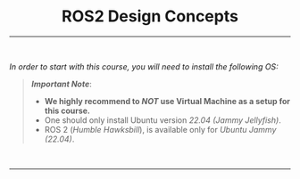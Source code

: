<!-- <center><img src="http://mooc.e-yantra.org/img/eYantra_logo.svg" alt="e-yantra_logo" style="scale:75%;" /></center> -->

<style>
.back{
	position: fixed;
	width: 250px;
	height: 250px;
	top: 50%;
	left: 50%;
    margin-top: auto; 
    margin-left: auto; 
	opacity: 0.15;
    z-index: -1;
	}
</style>
<!-- <img src="http://mooc.e-yantra.org/img/EyantraLogoMini.png" class="back"> -->

<center>
    <h1>ROS2 Design Concepts</h1>
</center>

---

</br>

*In order to start with this course, you will need to install the following OS:*

> ***Important Note***: 
> * **We highly recommend to *NOT* use Virtual Machine as a setup for this course.**
> * One should only install Ubuntu version *22.04 (Jammy Jellyfish)*.
> * ROS 2 (*Humble Hawksbill*), is available only for *Ubuntu Jammy (22.04)*.

</br>

-------